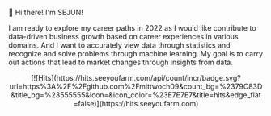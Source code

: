 👋 Hi there! I'm SEJUN!

I am ready to explore my career paths in 2022 as I would like contribute to data-driven business growth based on career experiences in various domains. And I want to accurately view data through statistics and recognize and solve problems through machine learning. My goal is to carry out actions that lead to market changes through insights from data.

<div align=center>
[![Hits](https://hits.seeyoufarm.com/api/count/incr/badge.svg?url=https%3A%2F%2Fgithub.com%2Fmittwoch09&count_bg=%2379C83D&title_bg=%23555555&icon=&icon_color=%23E7E7E7&title=hits&edge_flat=false)](https://hits.seeyoufarm.com)
</div>
